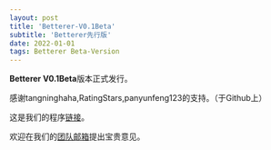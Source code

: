 ```yaml
---
layout: post
title: 'Betterer-V0.1Beta'
subtitle: 'Betterer先行版'
date: 2022-01-01
tags: Betterer Beta-Version
---
```


**Betterer V0.1Beta**版本正式发行。

感谢tangninghaha,RatingStars,panyunfeng123的支持。（于Github上）

这是我们的程序[链接](https://github.com/AirFang-Team/AirFang-Team.github.io/releases/download/Beta/Betterer-V0.1Beta-Setup-x64.exe)。

欢迎在我们的[团队邮箱](AirFang_Team@outlook.com)提出宝贵意见。
